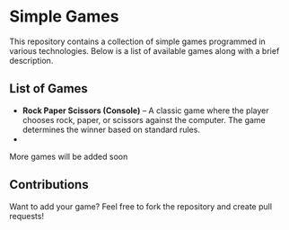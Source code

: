# Simple Games

This repository contains a collection of simple games programmed in various technologies. Below is a list of available games along with a brief description.

## List of Games

- **Rock Paper Scissors (Console)** – A classic game where the player chooses rock, paper, or scissors against the computer. The game determines the winner based on standard rules.
- 

More games will be added soon

## Contributions

Want to add your game? Feel free to fork the repository and create pull requests!
